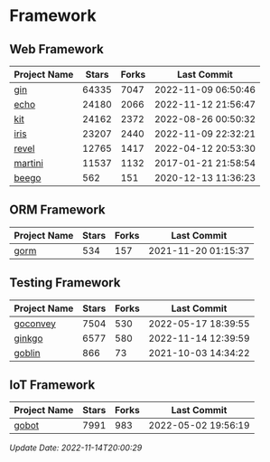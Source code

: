 # Framework

## Web Framework
| Project Name | Stars | Forks | Last Commit |
| ------------ | ----- | ----- | ----------- |
| [gin](https://github.com/gin-gonic/gin) | 64335 | 7047 | 2022-11-09 06:50:46 |
| [echo](https://github.com/labstack/echo) | 24180 | 2066 | 2022-11-12 21:56:47 |
| [kit](https://github.com/go-kit/kit) | 24162 | 2372 | 2022-08-26 00:50:32 |
| [iris](https://github.com/kataras/iris) | 23207 | 2440 | 2022-11-09 22:32:21 |
| [revel](https://github.com/revel/revel) | 12765 | 1417 | 2022-04-12 20:53:30 |
| [martini](https://github.com/go-martini/martini) | 11537 | 1132 | 2017-01-21 21:58:54 |
| [beego](https://github.com/astaxie/beego) | 562 | 151 | 2020-12-13 11:36:23 |

## ORM Framework
| Project Name | Stars | Forks | Last Commit |
| ------------ | ----- | ----- | ----------- |
| [gorm](https://github.com/jinzhu/gorm) | 534 | 157 | 2021-11-20 01:15:37 |

## Testing Framework
| Project Name | Stars | Forks | Last Commit |
| ------------ | ----- | ----- | ----------- |
| [goconvey](https://github.com/smartystreets/goconvey) | 7504 | 530 | 2022-05-17 18:39:55 |
| [ginkgo](https://github.com/onsi/ginkgo) | 6577 | 580 | 2022-11-14 12:39:59 |
| [goblin](https://github.com/franela/goblin) | 866 | 73 | 2021-10-03 14:34:22 |

## IoT Framework
| Project Name | Stars | Forks | Last Commit |
| ------------ | ----- | ----- | ----------- |
| [gobot](https://github.com/hybridgroup/gobot) | 7991 | 983 | 2022-05-02 19:56:19 |

*Update Date: 2022-11-14T20:00:29*